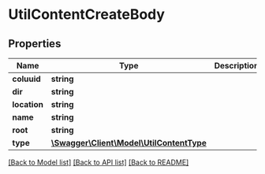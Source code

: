 # UtilContentCreateBody

## Properties
Name | Type | Description | Notes
------------ | ------------- | ------------- | -------------
**coluuid** | **string** |  | [optional] 
**dir** | **string** |  | [optional] 
**location** | **string** |  | [optional] 
**name** | **string** |  | [optional] 
**root** | **string** |  | [optional] 
**type** | [**\Swagger\Client\Model\UtilContentType**](UtilContentType.md) |  | [optional] 

[[Back to Model list]](../../README.md#documentation-for-models) [[Back to API list]](../../README.md#documentation-for-api-endpoints) [[Back to README]](../../README.md)

